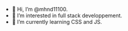 - 👋 Hi, I’m @mhnd11100.
- 👀 I’m interested in full stack developpement.
- 🌱 I’m currently learning CSS and JS.
